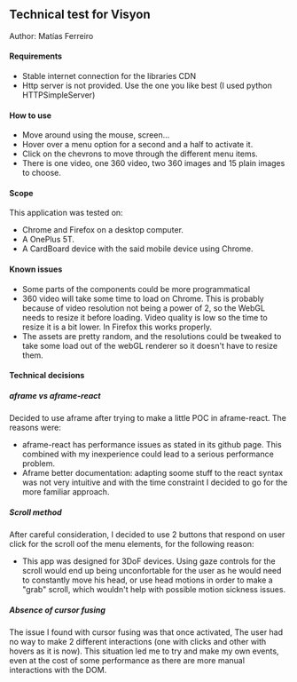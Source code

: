 ## Technical test for Visyon

Author: Matías Ferreiro

#### Requirements

 - Stable internet connection for the libraries CDN
 - Http server is not provided. Use the one you like best (I used python HTTPSimpleServer)

#### How to use

 - Move around using the mouse, screen...
 - Hover over a menu option for a second and a half to activate it.
 - Click on the chevrons to move through the different menu items.
 - There is one video, one 360 video, two 360 images and 15 plain images to choose.

#### Scope

This application was tested on:
- Chrome and Firefox on a desktop computer.
- A OnePlus 5T.
- A CardBoard device with the said mobile device using Chrome.

#### Known issues
 - Some parts of the components could be more programmatical
 - 360 video will take some time to load on Chrome. This is probably because of video resolution not being a power of 2, so the WebGL needs to resize it before loading. Video quality is low so the time to resize it is a bit lower. In Firefox this works properly.
 - The assets are pretty random, and the resolutions could be tweaked to take some load out of the webGL renderer so it doesn't have to resize them.

#### Technical decisions

##### aframe vs aframe-react

Decided to use aframe after trying to make a little POC in aframe-react. The reasons were:

- aframe-react has performance issues as stated in its github page. This combined with my inexperience could lead to a serious performance problem.
- Aframe better documentation: adapting soome stuff to the react syntax was not very intuitive and with the time constraint I decided to go for the more familiar approach.


##### Scroll method

After careful consideration, I decided to use 2 buttons that respond on user click for the scroll oof the menu elements, for the following reason:

- This app was designed for 3DoF devices. Using gaze controls for the scroll would end up being unconfortable for the user as he would need to constantly move his head, or use head motions in order to make a "grab" scroll, which wouldn't help with possible motion sickness issues.

##### Absence of cursor fusing

The issue I found with cursor fusing was that once activated, The user had no way to make 2 different interactions (one with clicks and other with hovers as it is now). This situation led me to try and make my own events, even at the cost of some performance as there are more manual interactions with the DOM.
